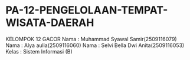 # PA-12-PENGELOLAAN-TEMPAT-WISATA-DAERAH
 KELOMPOK 12 GACOR
 Nama  : Muhammad Syawal Samir(2509116079)
 Nama  : Alya aulia(2509116060)
 Nama  : Selvi Bella Dwi Anita(2509116053)
 Kelas : Sistem Informasi (B)
